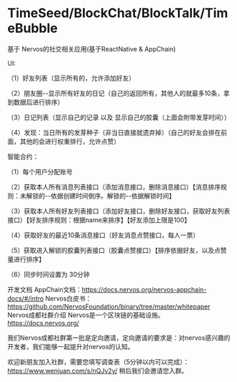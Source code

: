 # TimeSeed/BlockChat/BlockTalk/TimeBubble
基于 Nervos的社交相关应用(基于ReactNative & AppChain)

UI:

（1）好友列表（显示所有的，允许添加好友）

（2）朋友圈--显示所有好友的日记（自己的返回所有，其他人的就最多10条，拿到数据后进行排序）

（3）日记列表（显示自己的记录 以及 显示自己的胶囊（上面会附带发芽时间））

（4）发现：当日所有的发芽种子（非当日直接就遗弃掉）（自己的好友会排在前面，其他的会进行权重排行，允许点赞）

智能合约：

（1）每个用户分配账号

（2）获取本人所有消息列表接口（添加消息接口，删除消息接口）【消息排序规则：未解锁的--依据创建时间倒序。解锁的--依据解锁时间】

（3）获取本人所有好友列表接口（添加好友接口，删除好友接口，获取好友列表接口）【好友排序规则：根据name来排序】【好友添加上限是100】

（4）获取好友的最近10条消息接口（好友消息点赞接口，每人一票）

（5）获取进入解锁的胶囊列表接口（胶囊点赞接口）【排序依据好友，以及点赞量进行排序】

（6）同步时间设置为 30分钟

开发文档
AppChain文档：https://docs.nervos.org/nervos-appchain-docs/#/intro
Nervos白皮书：https://github.com/NervosFoundation/binary/tree/master/whitepaper
Nervos成都社群介绍
Nervos是一个区块链的基础设施。 https://docs.nervos.org/

我们Nervos成都社群第一批是定向邀请，定向邀请的要求是：对nervos感兴趣的开发者，我们能够一起提升对nervos的认知。

欢迎新朋友加入社群，需要您填写调查表（5分钟以内可以完成）：https://www.wenjuan.com/s/nQJv2y/ 稍后我们会邀请您入群。


